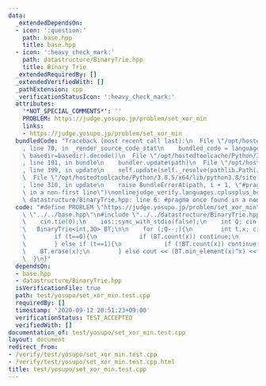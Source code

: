 ```yaml
---
data:
  _extendedDependsOn:
  - icon: ':question:'
    path: base.hpp
    title: base.hpp
  - icon: ':heavy_check_mark:'
    path: datastructure/BinaryTrie.hpp
    title: Binary Trie
  _extendedRequiredBy: []
  _extendedVerifiedWith: []
  _pathExtension: cpp
  _verificationStatusIcon: ':heavy_check_mark:'
  attributes:
    '*NOT_SPECIAL_COMMENTS*': ''
    PROBLEM: https://judge.yosupo.jp/problem/set_xor_min
    links:
    - https://judge.yosupo.jp/problem/set_xor_min
  bundledCode: "Traceback (most recent call last):\n  File \"/opt/hostedtoolcache/Python/3.8.5/x64/lib/python3.8/site-packages/onlinejudge_verify/documentation/build.py\"\
    , line 70, in _render_source_code_stat\n    bundled_code = language.bundle(stat.path,\
    \ basedir=basedir).decode()\n  File \"/opt/hostedtoolcache/Python/3.8.5/x64/lib/python3.8/site-packages/onlinejudge_verify/languages/cplusplus.py\"\
    , line 191, in bundle\n    bundler.update(path)\n  File \"/opt/hostedtoolcache/Python/3.8.5/x64/lib/python3.8/site-packages/onlinejudge_verify/languages/cplusplus_bundle.py\"\
    , line 399, in update\n    self.update(self._resolve(pathlib.Path(included), included_from=path))\n\
    \  File \"/opt/hostedtoolcache/Python/3.8.5/x64/lib/python3.8/site-packages/onlinejudge_verify/languages/cplusplus_bundle.py\"\
    , line 310, in update\n    raise BundleErrorAt(path, i + 1, \"#pragma once found\
    \ in a non-first line\")\nonlinejudge_verify.languages.cplusplus_bundle.BundleErrorAt:\
    \ datastructure/BinaryTrie.hpp: line 6: #pragma once found in a non-first line\n"
  code: "#define PROBLEM \"https://judge.yosupo.jp/problem/set_xor_min\"\n\n#include\
    \ \"../../base.hpp\"\n#include \"../../datastructure/BinaryTrie.hpp\"\n\nint main(){\n\
    \    cin.tie(0);\n    ios::sync_with_stdio(false);\n    int Q; cin >> Q;\n\n \
    \   BinaryTrie<int,30> BT;\n\n    for (;Q--;){\n        int t,x; cin >> t >> x;\n\
    \        if (t==0){\n            if (BT.count(x)) continue;\n            BT.insert(x);\n\
    \        } else if (t==1){\n            if (!BT.count(x)) continue;\n        \
    \    BT.erase(x);\n        } else cout << (BT.min_element(x)^x) << '\\n';\n  \
    \  }\n}"
  dependsOn:
  - base.hpp
  - datastructure/BinaryTrie.hpp
  isVerificationFile: true
  path: test/yosupo/set_xor_min.test.cpp
  requiredBy: []
  timestamp: '2020-09-12 20:51:23+09:00'
  verificationStatus: TEST_ACCEPTED
  verifiedWith: []
documentation_of: test/yosupo/set_xor_min.test.cpp
layout: document
redirect_from:
- /verify/test/yosupo/set_xor_min.test.cpp
- /verify/test/yosupo/set_xor_min.test.cpp.html
title: test/yosupo/set_xor_min.test.cpp
---
```

